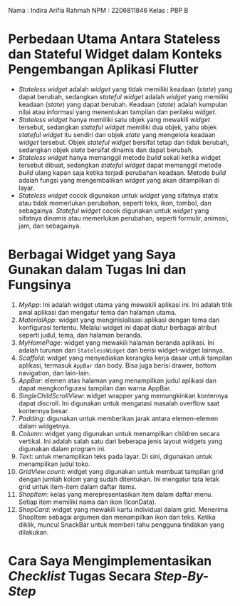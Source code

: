 <!-- # tropische

A new Flutter project.

## Getting Started

This project is a starting point for a Flutter application.

A few resources to get you started if this is your first Flutter project:

- [Lab: Write your first Flutter app](https://docs.flutter.dev/get-started/codelab)
- [Cookbook: Useful Flutter samples](https://docs.flutter.dev/cookbook)

For help getting started with Flutter development, view the
[online documentation](https://docs.flutter.dev/), which offers tutorials,
samples, guidance on mobile development, and a full API reference. -->

Nama  : Indira Arifia Rahmah
NPM   : 2206811846
Kelas : PBP B

# Perbedaan Utama Antara Stateless dan Stateful Widget dalam Konteks Pengembangan Aplikasi Flutter
- _Stateless widget_ adalah _widget_ yang tidak memiliki keadaan (_state_) yang dapat berubah, sedangkan _stateful widget_ adalah _widget_ yang memiliki keadaan (_state_) yang dapat berubah. Keadaan (_state_) adalah kumpulan nilai atau informasi yang menentukan tampilan dan perilaku _widget_.
- _Stateless widget_ hanya memiliki satu objek yang mewakili _widget_ tersebut, sedangkan _stateful widget_ memiliki dua objek, yaitu objek _stateful widget_ itu sendiri dan objek _state_ yang mengelola keadaan _widget_ tersebut. Objek _stateful widget_ bersifat tetap dan tidak berubah, sedangkan objek _state_ bersifat dinamis dan dapat berubah.
- _Stateless widget_ hanya memanggil metode _build_ sekali ketika widget tersebut dibuat, sedangkan _stateful widget_ dapat memanggil metode _build_ ulang kapan saja ketika terjadi perubahan keadaan. Metode _build_ adalah fungsi yang mengembalikan _widget_ yang akan ditampilkan di layar.
- _Stateless widget_ cocok digunakan untuk _widget_ yang sifatnya statis atau tidak memerlukan perubahan, seperti teks, ikon, tombol, dan sebagainya. _Stateful widget_ cocok digunakan untuk _widget_ yang sifatnya dinamis atau memerlukan perubahan, seperti formulir, animasi, jam, dan sebagainya.

# Berbagai Widget yang Saya Gunakan dalam Tugas Ini dan Fungsinya
1. *MyApp*: Ini adalah widget utama yang mewakili aplikasi ini. Ini adalah titik awal aplikasi dan mengatur tema dan halaman utama.
2. *MaterialApp*: widget yang menginisialisasi aplikasi dengan tema dan konfigurasi tertentu. Melalui widget ini dapat diatur berbagai atribut seperti judul, tema, dan halaman beranda.
3. *MyHomePage*: widget yang mewakili halaman beranda aplikasi. Ini adalah turunan dari `StatelessWidget` dan berisi widget-widget lainnya.
4. *Scaffold*: widget yang menyediakan kerangka kerja dasar untuk tampilan aplikasi, termasuk `AppBar` dan body. Bisa juga berisi drawer, bottom navigation, dan lain-lain.
5. *AppBar*: elemen atas halaman yang menampilkan judul aplikasi dan dapat mengkonfigurasi tampilan dan warna AppBar.
6. *SingleChildScrollView*: widget wrapper yang memungkinkan kontennya dapat discroll. Ini digunakan untuk mengatasi masalah overflow saat kontennya besar.
7. *Padding*: digunakan untuk memberikan jarak antara elemen-elemen dalam widgetnya.
8. *Column*: widget yang digunakan untuk menampilkan children secara vertikal. Ini adalah salah satu dari beberapa jenis layout widgets yang digunakan dalam program ini.
9. *Text*: untuk menampilkan teks pada layar. Di sini, digunakan untuk menampilkan judul toko.
10. *GridView.count*: widget yang digunakan untuk membuat tampilan grid dengan jumlah kolom yang sudah ditentukan. Ini mengatur tata letak grid untuk item-item dalam daftar items.
11. *ShopItem*: kelas yang merepresentasikan item dalam daftar menu. Setiap item memiliki nama dan ikon (IconData).
12. *ShopCard*: widget yang mewakili kartu individual dalam grid. Menerima ShopItem sebagai argumen dan menampilkan ikon dan teks. Ketika diklik, muncul SnackBar untuk memberi tahu pengguna tindakan yang dilakukan.

# Cara Saya Mengimplementasikan _Checklist_ Tugas Secara _Step-By-Step_

